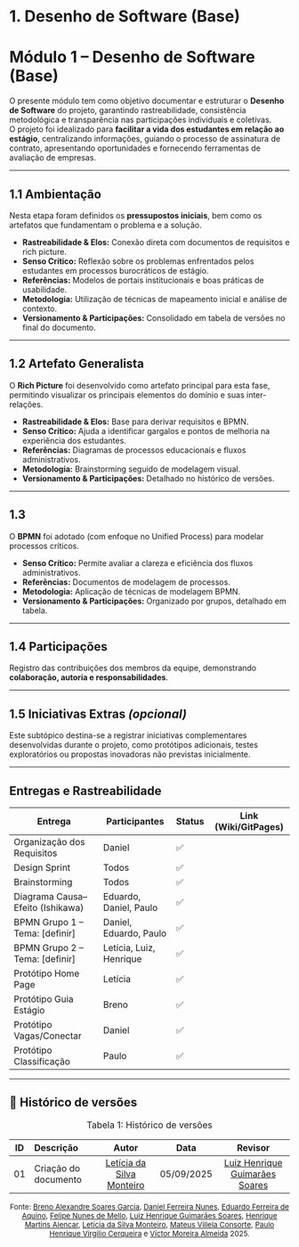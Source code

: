 # 1. Desenho de Software (Base)

# Módulo 1 – Desenho de Software (Base)

O presente módulo tem como objetivo documentar e estruturar o **Desenho de Software** do projeto, garantindo rastreabilidade, consistência metodológica e transparência nas participações individuais e coletivas.  
O projeto foi idealizado para **facilitar a vida dos estudantes em relação ao estágio**, centralizando informações, guiando o processo de assinatura de contrato, apresentando oportunidades e fornecendo ferramentas de avaliação de empresas.  

---

## 1.1 Ambientação  
Nesta etapa foram definidos os **pressupostos iniciais**, bem como os artefatos que fundamentam o problema e a solução.  
- **Rastreabilidade & Elos:** Conexão direta com documentos de requisitos e rich picture.  
- **Senso Crítico:** Reflexão sobre os problemas enfrentados pelos estudantes em processos burocráticos de estágio.  
- **Referências:** Modelos de portais institucionais e boas práticas de usabilidade.  
- **Metodologia:** Utilização de técnicas de mapeamento inicial e análise de contexto.  
- **Versionamento & Participações:** Consolidado em tabela de versões no final do documento.  

---

## 1.2 Artefato Generalista  
O **Rich Picture** foi desenvolvido como artefato principal para esta fase, permitindo visualizar os principais elementos do domínio e suas inter-relações.  
- **Rastreabilidade & Elos:** Base para derivar requisitos e BPMN.  
- **Senso Crítico:** Ajuda a identificar gargalos e pontos de melhoria na experiência dos estudantes.  
- **Referências:** Diagramas de processos educacionais e fluxos administrativos.  
- **Metodologia:** Brainstorming seguido de modelagem visual.  
- **Versionamento & Participações:** Detalhado no histórico de versões.  

---

## 1.3  
O **BPMN** foi adotado (com enfoque no Unified Process) para modelar processos críticos.    
- **Senso Crítico:** Permite avaliar a clareza e eficiência dos fluxos administrativos.  
- **Referências:** Documentos de modelagem de processos.  
- **Metodologia:** Aplicação de técnicas de modelagem BPMN.  
- **Versionamento & Participações:** Organizado por grupos, detalhado em tabela.  

---

## 1.4 Participações  
Registro das contribuições dos membros da equipe, demonstrando **colaboração, autoria e responsabilidades**.  

---

## 1.5 Iniciativas Extras *(opcional)*  
Este subtópico destina-se a registrar iniciativas complementares desenvolvidas durante o projeto, como protótipos adicionais, testes exploratórios ou propostas inovadoras não previstas inicialmente.  

---

## Entregas e Rastreabilidade  

| Entrega                                | Participantes                                | Status | Link (Wiki/GitPages) |
|----------------------------------------|----------------------------------------------|--------|-----------------------|
| Organização dos Requisitos             | Daniel                                       | ✅     |                       |
| Design Sprint       | Todos                                        | ✅     |                       |
| Brainstorming                          | Todos                                        | ✅     |                       |
| Diagrama Causa–Efeito (Ishikawa)       | Eduardo, Daniel, Paulo                       | ✅     |                       |
| BPMN Grupo 1 – Tema: [definir]         | Daniel, Eduardo, Paulo                       | ✅     |                       |
| BPMN Grupo 2 – Tema: [definir]         | Letícia, Luiz, Henrique                      |  ✅     |                       |
| Protótipo Home Page                    | Letícia                                      | ✅     |                       |
| Protótipo Guia Estágio                 | Breno                                        | ✅      |                       |
| Protótipo Vagas/Conectar               | Daniel                                       | ✅      |                       |
| Protótipo Classificação                | Paulo                                        | ✅     |                       |

---

## 📌 Histórico de versões  

<font size="3"><p style="text-align: center">Tabela 1: Histórico de versões</p></font>

| ID | Descrição            | Autor                                                                 | Data       | Revisor                                                                 |
|:--:|:---------------------|:----------------------------------------------------------------------:|:----------:|:----------------------------------------------------------------------:|
| 01 | Criação do documento | [Letícia da Silva Monteiro](https://github.com/leticiamonteiroo)       | 05/09/2025 | [Luiz Henrique Guimarães Soares](https://github.com/luizh-gsoares)     |

<font size="2"><p style="text-align: center">Fonte: [Breno Alexandre Soares Garcia](https://github.com/brenoalexandre0), [Daniel Ferreira Nunes](https://github.com/Mach1r0), [Eduardo Ferreira de Aquino](https://github.com/fxred), [Felipe Nunes de Mello](https://github.com/FelipeNunesdM), [Luiz Henrique Guimarães Soares](https://github.com/luizh-gsoares), [Henrique Martins Alencar](https://github.com/henryqma), [Letícia da Silva Monteiro](https://github.com/leticiamonteiroo), [Mateus Villela Consorte](https://github.com/MVConsorte), [Paulo Henrique Virgilio Cerqueira](https://github.com/paulocerqr) e [Víctor Moreira Almeida](https://github.com/aqela-batata-alt) 2025.</p></font>

